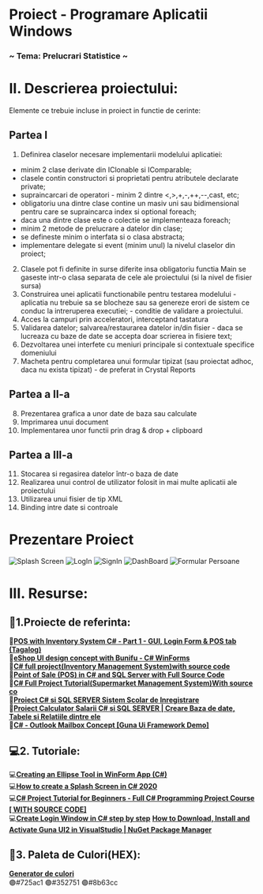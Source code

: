 # Proiect - Programare Aplicatii Windows
### ~ Tema: Prelucrari Statistice ~

# II. Descrierea proiectului:
Elemente ce trebuie incluse in proiect in functie de cerinte:

## Partea I
1. Definirea claselor necesare implementarii modelului aplicatiei:
- minim 2 clase derivate din IClonable si IComparable;
- clasele contin constructori si proprietati pentru atributele declarate private;
- supraincarcari de operatori - minim 2 dintre <,>,+,-,++,--,cast, etc;
- obligatoriu una dintre clase contine un masiv uni sau bidimensional pentru care se supraincarca index si optional foreach;
- daca una dintre clase este o colectie se implementeaza foreach;
- minim 2 metode de prelucrare a datelor din clase;
- se defineste minim o interfata si o clasa abstracta;
- implementare delegate si event (minim unul) la nivelul claselor din proiect;
2. Clasele pot fi definite in surse diferite insa obligatoriu functia Main se gaseste intr-o clasa separata de cele ale proiectului (si la nivel de fisier sursa)
3. Construirea unei aplicatii functionabile pentru testarea modelului - aplicatia nu trebuie sa se blocheze sau sa genereze erori de sistem ce conduc la intreruperea executiei; - conditie de validare a proiectului.
4. Acces la campuri prin acceleratori, interceptand tastatura
5. Validarea datelor; salvarea/restaurarea datelor in/din fisier - daca se lucreaza cu baze de date se accepta doar scrierea in fisiere text;
6. Dezvoltarea unei interfete cu meniuri principale si contextuale specifice domeniului
7. Macheta pentru completarea unui formular tipizat (sau proiectat adhoc, daca nu exista tipizat) - de preferat in Crystal Reports

## Partea a II-a
8. Prezentarea grafica a unor date de baza sau calculate
9. Imprimarea unui document
10. Implementarea unor functii prin drag & drop + clipboard

## Partea a III-a
11. Stocarea si regasirea datelor într-o baza de date
12. Realizarea unui control de utilizator folosit in mai multe aplicatii ale proiectului
13. Utilizarea unui fisier de tip XML
14. Binding intre date si controale

# Prezentare Proiect
![**Splash Screen**](https://user-images.githubusercontent.com/60271540/116011320-0c000880-a62d-11eb-8f7c-1345f2d5b062.png)
![**LogIn**](https://user-images.githubusercontent.com/60271540/116011341-2934d700-a62d-11eb-9477-341c99d85609.png)
![**SignIn**](https://user-images.githubusercontent.com/60271540/116011353-39e54d00-a62d-11eb-8cd2-749dc118fd92.png)
![**DashBoard**](https://user-images.githubusercontent.com/60271540/116011370-55505800-a62d-11eb-87b2-1d64d9703e1a.png)
![**Formular Persoane**](https://user-images.githubusercontent.com/60271540/116011399-7ca72500-a62d-11eb-9d8c-448d444616e1.png)





# III. Resurse:
## 🎯1.Proiecte de referinta:
🎯[**POS with Inventory System C# - Part 1 - GUI, Login Form & POS tab (Tagalog)**](https://www.youtube.com/watch?v=JeIAZuooiJw&ab_channel=BrianBinag)</br>
🎯[**eShop UI design concept with Bunifu - C# WinForms**](https://www.youtube.com/watch?v=3VEKOfyTxNk&ab_channel=KimTooFlex)</br>
🎯[**C# full project(Inventory Management System)with source code**](https://www.youtube.com/watch?v=qLNLWw82NeE&ab_channel=MyCodeSpace)</br>
🎯[**Point of Sale (POS) in C# and SQL Server with Full Source Code**](https://www.youtube.com/watch?v=qPDtuL1BjE8&ab_channel=JanobeSourcecode)</br>
🎯[**C# Full Project Tutorial(Supermarket Management System)With source co**](https://www.youtube.com/watch?v=i4YHCa92BdM&ab_channel=MyCodeSpace)</br>
🎯[**Proiect C# si SQL SERVER Sistem Scolar de Inregistrare**](https://www.youtube.com/watch?v=NolEHLia_KM&list=PL6XxVO5VsLuYw0KLT19Bnzf8TzTmmtcQ-&ab_channel=lectiideinformatica)</br>
🎯[**Proiect Calculator Salarii C# si SQL SERVER | Creare Baza de date, Tabele si Relatiile dintre ele**](https://www.youtube.com/watch?v=ifUj0Y_Za7c&list=PL6XxVO5VsLuYj0F98omiMV-kAlnDXnWG8&ab_channel=lectiideinformatica)</br>
🎯[**C# - Outlook Mailbox Concept [Guna Ui Framework Demo]**](https://www.youtube.com/watch?v=aQWCnHKyjGY&ab_channel=C%23UiAcademy)</br>

## 💻2. Tutoriale:
💻[**Creating an Ellipse Tool in WinForm App (C#)**](https://www.youtube.com/watch?v=uJtNyuO8l5o&ab_channel=C%23UiAcademy)</br>
💻[**How to create a Splash Screen in C# 2020**](https://www.youtube.com/watch?v=Mf7SzRhyAtE&ab_channel=iwebmakers)</br>
💻[**C# Project Tutorial for Beginners - Full C# Programming Project Course [ WITH SOURCE CODE]**](https://www.youtube.com/watch?v=YDNA9VYyOME&ab_channel=1BestCsharpblog)</br>
💻[**Create Login Window in C# step by step**](https://www.youtube.com/watch?v=tcmmCcMs8yU&ab_channel=VetrivelD)
[**How to Download, Install and Activate Guna UI2 in VisualStudio | NuGet Package Manager**](https://www.youtube.com/watch?v=KwY41mFMGAU&ab_channel=SobatdataTechnologies)

## 🌈3. Paleta de Culori(HEX):
[**Generator de culori**](https://coolors.co/)</br>
🟣#725ac1
🟣#352751
🟣#8b63cc
